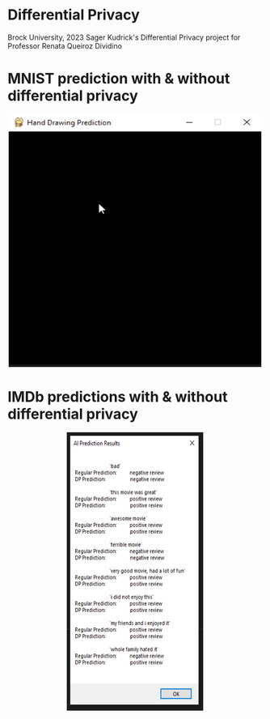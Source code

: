 # Differential Privacy
Brock University, 2023
Sager Kudrick's Differential Privacy project for Professor Renata Queiroz Dividino

# MNIST prediction with & without differential privacy
<p align="center">
  <img width="500" height="500" src="https://github.com/SagerKudrick/ml-dp/blob/main/Pictures/mnist_predictions.gif">
</p>

# IMDb predictions with & without differential privacy
<p align="center">
  <img width="270" height="550" src="https://github.com/SagerKudrick/ml-dp/blob/main/Pictures/imdb_prediction_results.PNG">
</p>

